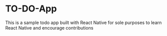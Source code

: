 # TO-DO-App
This is a sample todo app built with React Native for sole purposes to learn React Native and encourage contributions
